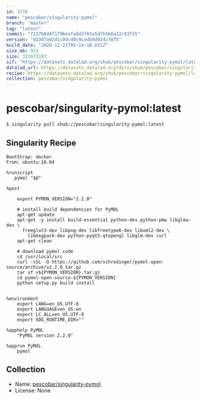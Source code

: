```yaml
---
id: 3770
name: "pescobar/singularity-pymol"
branch: "master"
tag: "latest"
commit: "7237b844f1796eafa8d3f03a5d7b5b6a12c93f35"
version: "d3307a92d1c0dcd0c9cedb9d924c78f5"
build_date: "2020-12-21T05:14:18.015Z"
size_mb: 911
size: 321073183
sif: "https://datasets.datalad.org/shub/pescobar/singularity-pymol/latest/2020-12-21-7237b844-d3307a92/d3307a92d1c0dcd0c9cedb9d924c78f5.simg"
datalad_url: https://datasets.datalad.org?dir=/shub/pescobar/singularity-pymol/latest/2020-12-21-7237b844-d3307a92/
recipe: https://datasets.datalad.org/shub/pescobar/singularity-pymol/latest/2020-12-21-7237b844-d3307a92/Singularity
collection: pescobar/singularity-pymol
---
```


# pescobar/singularity-pymol:latest

```bash
$ singularity pull shub://pescobar/singularity-pymol:latest
```

## Singularity Recipe

```singularity
BootStrap: docker
From: ubuntu:18.04

%runscript
   pymol "$@"

%post
    
    export PYMON_VERSION="2.2.0"

    # install build dependencies for PyMOL
    apt-get update
    apt-get -y install build-essential python-dev python-pmw libglew-dev \
      freeglut3-dev libpng-dev libfreetype6-dev libxml2-dev \
        libmsgpack-dev python-pyqt5.qtopengl libglm-dev curl
    apt-get clean

    # download pymol code
    cd /usr/local/src
    curl -sSL -O https://github.com/schrodinger/pymol-open-source/archive/v2.2.0.tar.gz
    tar xf v${PYMON_VERSION}.tar.gz
    cd pymol-open-source-${PYMON_VERSION}
    python setup.py build install


%environment
    export LANG=en_US.UTF-8
    export LANGUAGE=en_US:en
    export LC_ALL=en_US.UTF-8
    export XDG_RUNTIME_DIR=""

%apphelp PyMOL
    "PyMOL version 2.2.0"

%apprun PyMOL
    pymol
```

## Collection

 - Name: [pescobar/singularity-pymol](https://github.com/pescobar/singularity-pymol)
 - License: None

